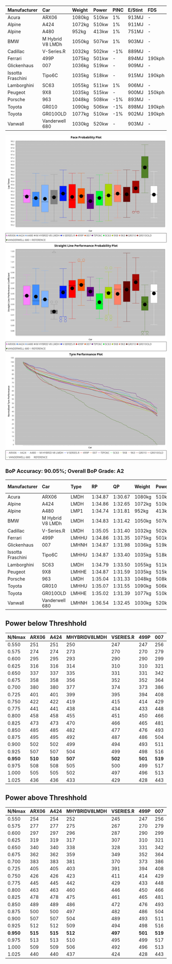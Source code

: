 |Manufacturer|Car|Weight|Power|PINC|E/Stint|FDS|
|:-|:-|:-|:-|:-|:-|:-|
|Acura|ARX06|1080kg|510kw|1%|913MJ|-|
|Alpine|A424|1072kg|510kw|1%|911MJ|-|
|Alpine|A480|952kg|413kw|1%|751MJ|-|
|BMW|M Hybrid V8 LMDh|1050kg|507kw|1%|903MJ|-|
|Cadillac|V-Series.R|1032kg|502kw|-1%|889MJ|-|
|Ferrari|499P|1075kg|501kw|-|894MJ|190kph|
|Glickenhaus|007|1036kg|519kw|-|909MJ|-|
|Issotta Fraschini|Tipo6C|1035kg|518kw|-|915MJ|190kph|
|Lamborghini|SC63|1055kg|511kw|1%|906MJ|-|
|Peugeot|9X8|1035kg|515kw|-|900MJ|150kph|
|Porsche|963|1048kg|508kw|-1%|893MJ|-|
|Toyota|GR010|1090kg|506kw|-1%|898MJ|190kph|
|Toyota|GR010OLD|1077kg|510kw|-1%|902MJ|190kph|
|Vanwall|Vanderwell 680|1030kg|520kw|-|903MJ|-|

![PACECHART](./IMG/ACOMETHOD.png)
![STRAIGHTLINEPERFORMANCECHART](./IMG/ACOMETHOD_sp.png)
![TYREPERFORMANCECHART](./IMG/ACOMETHOD_tw.png)

### BoP Accuracy: 90.05%; Overall BoP Grade: A2
|Manufacturer|Car|Type|RP|QP|Weight|Power¹|Threshhold|PINC|Power²|E/Stint|AVG Vmax|FDS|RDLC|L/Stint|BOP-Grade|ModelAccuracy|ModelPoints|Match%|
|:-|:-|:-|:-|:-|:-|:-|:-|:-|:-|:-|:-|:-|:-|:-|:-|:-|:-|:-|
|Acura|ARX06|LMDH|1:34.87|1:30.67|1080kg|510kw|210.0kph|1%|515kw|913MJ|298.54kph|-|0.99|40|+B2|100.00%|995|80.31%|
|Alpine|A424|LMDH|1:34.86|1:32.65|1072kg|510kw|210.0kph|1%|515kw|911MJ|298.56kph|-|0.99|40|~A1|81.15%|521|99.63%|
|Alpine|A480|LMP1|1:34.74|1:31.81|952kg|413kw|210.0kph|1%|417kw|751MJ|295.42kph|-|0.97|37|~A1|67.92%|957|100.00%|
|BMW|M Hybrid V8 LMDh|LMDH|1:34.83|1:31.42|1050kg|507kw|210.0kph|1%|512kw|903MJ|295.70kph|-|1.02|40|-A2|98.60%|1690|90.78%|
|Cadillac|V-Series.R|LMDH|1:35.05|1:31.40|1032kg|502kw|210.0kph|-1%|497kw|889MJ|299.66kph|-|1.03|40|+A2|91.10%|1770|91.19%|
|Ferrari|499P|LMHHU|1:34.86|1:31.35|1075kg|501kw|210.0kph|-|501kw|894MJ|299.95kph|190kph|1.02|40|~A1|84.26%|2292|100.00%|
|Glickenhaus|007|LMHNH|1:34.87|1:31.98|1036kg|519kw|210.0kph|-|519kw|909MJ|303.69kph|-|0.95|40|~A1|94.63%|1605|96.06%|
|Issotta Fraschini|Tipo6C|LMHHU|1:34.87|1:33.40|1035kg|518kw|210.0kph|-|518kw|915MJ|301.68kph|190kph|1.08|40|+B1|66.67%|96|86.47%|
|Lamborghini|SC63|LMDH|1:34.79|1:33.50|1055kg|511kw|210.0kph|1%|516kw|906MJ|297.55kph|-|1.04|40|+B1|96.77%|419|88.29%|
|Peugeot|9X8|LMHHE|1:34.87|1:31.59|1035kg|515kw|210.0kph|-|515kw|900MJ|300.20kph|150kph|1.03|40|~A1|83.63%|2468|100.00%|
|Porsche|963|LMDH|1:35.04|1:31.33|1048kg|508kw|210.0kph|-1%|503kw|893MJ|299.55kph|-|1.01|40|~A1|93.14%|5746|100.00%|
|Toyota|GR010|LMHHU|1:35.07|1:31.55|1090kg|506kw|210.0kph|-1%|501kw|898MJ|299.21kph|190kph|1.01|40|~A1|87.37%|3154|100.00%|
|Toyota|GR010OLD|LMHHE|1:35.02|1:31.39|1077kg|510kw|210.0kph|-1%|505kw|902MJ|302.11kph|190kph|1.02|40|~A1|89.81%|1393|100.00%|
|Vanwall|Vanderwell 680|LMHNH|1:36.54|1:32.45|1030kg|520kw|210.0kph|-|520kw|903MJ|297.41kph|-|1.01|40|+Ω1|90.28%|604|27.97%|

## Power below Threshhold
|N/Nmax|ARX06|A424|MHYBRIDV8LMDH|VSERIES.R|499P|007|TIPO6C|SC63|9X8|963|GR010|GR010OLD|VANDERWELL680|​|RPM|A480|
|:-|:-|:-|:-|:-|:-|:-|:-|:-|:-|:-|:-|:-|:-|:-|:-|:-|
|0.550|251|251|250|247|247|256|255|252|254|250|249|251|256|​|--|-|
|0.575|274|274|273|270|270|279|278|275|277|273|272|274|279|​|--|-|
|0.600|295|295|293|290|290|299|299|295|297|293|292|295|300|​|--|-|
|0.625|316|316|314|310|310|321|321|316|319|314|313|316|322|​|--|-|
|0.650|337|337|335|331|331|342|342|337|340|335|334|337|343|​|--|-|
|0.675|358|358|356|352|352|364|364|359|362|357|355|358|365|​|--|-|
|0.700|380|380|377|374|373|386|386|380|383|378|377|380|387|​|--|-|
|0.725|401|401|399|395|394|408|407|402|405|399|398|401|409|​|--|-|
|0.750|422|422|419|415|414|429|428|422|426|420|418|422|430|​|--|-|
|0.775|441|441|438|434|433|448|447|441|445|439|437|441|449|​|5000|244|
|0.800|458|458|455|451|450|466|465|459|463|456|454|458|467|​|5500|288|
|0.825|473|473|470|466|465|481|480|474|478|471|469|473|482|​|6000|321|
|0.850|485|485|482|477|476|493|492|485|489|483|481|485|494|​|6500|363|
|0.875|495|495|492|487|486|504|503|496|500|493|491|495|505|​|7000|406|
|0.900|502|502|499|494|493|511|510|503|507|500|498|502|512|​|7500|416|
|0.925|507|507|504|499|498|516|515|508|512|505|503|507|517|​|8000|412|
|**0.950**|**510**|**510**|**507**|**502**|**501**|**519**|**518**|**511**|**515**|**508**|**506**|**510**|**520**|**​**|**8500**|**415**|
|0.975|508|508|505|500|499|517|516|509|513|506|504|508|518|​|9000|208|
|1.000|505|505|502|497|496|513|512|505|509|503|501|505|514|​|--|-|
|1.025|436|436|433|429|428|443|442|436|440|434|432|436|444|​|--|-|

## Power above Threshhold
|N/Nmax|ARX06|A424|MHYBRIDV8LMDH|VSERIES.R|499P|007|TIPO6C|SC63|9X8|963|GR010|GR010OLD|VANDERWELL680|​|RPM|A480|
|:-|:-|:-|:-|:-|:-|:-|:-|:-|:-|:-|:-|:-|:-|:-|:-|:-|
|0.550|254|254|252|245|247|256|255|254|254|248|247|249|256|​|--|-|
|0.575|277|277|275|267|270|279|278|277|277|271|270|272|279|​|--|-|
|0.600|297|297|296|287|290|299|299|298|297|291|290|292|300|​|--|-|
|0.625|319|319|317|307|310|321|321|319|319|311|310|312|322|​|--|-|
|0.650|340|340|338|328|331|342|342|340|340|332|331|333|343|​|--|-|
|0.675|362|362|359|349|352|364|364|362|362|353|352|355|365|​|--|-|
|0.700|383|383|381|370|373|386|386|384|383|374|373|376|387|​|--|-|
|0.725|405|405|403|391|394|408|407|406|405|395|394|397|409|​|--|-|
|0.750|426|426|423|411|414|429|428|427|426|416|414|417|430|​|--|-|
|0.775|445|445|442|429|433|448|447|446|445|435|433|436|449|​|5000|244|
|0.800|463|463|460|446|450|466|465|463|463|452|450|454|467|​|5500|288|
|0.825|478|478|475|461|465|481|480|478|478|467|465|469|482|​|6000|321|
|0.850|489|489|486|472|476|493|492|490|489|478|476|480|494|​|6500|363|
|0.875|500|500|497|482|486|504|503|501|500|488|486|490|505|​|7000|406|
|0.900|507|507|504|489|493|511|510|508|507|495|493|497|512|​|7500|416|
|0.925|512|512|509|494|498|516|515|513|512|500|498|502|517|​|8000|412|
|**0.950**|**515**|**515**|**512**|**497**|**501**|**519**|**518**|**516**|**515**|**503**|**501**|**505**|**520**|**​**|**8500**|**415**|
|0.975|513|513|510|495|499|517|516|514|513|501|499|503|518|​|9000|208|
|1.000|509|509|506|492|496|513|512|510|509|498|496|500|514|​|--|-|
|1.025|440|440|437|424|428|443|442|441|440|430|428|431|444|​|--|-|
